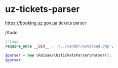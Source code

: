 # uz-tickets-parser
https://booking.uz.gov.ua tickets parser

//todo
````php
//todo
require_once __DIR__ . '/../vendor/autoload.php';

$parser = new \Raisaev\UzTicketsParser\Parser();
$parser
```